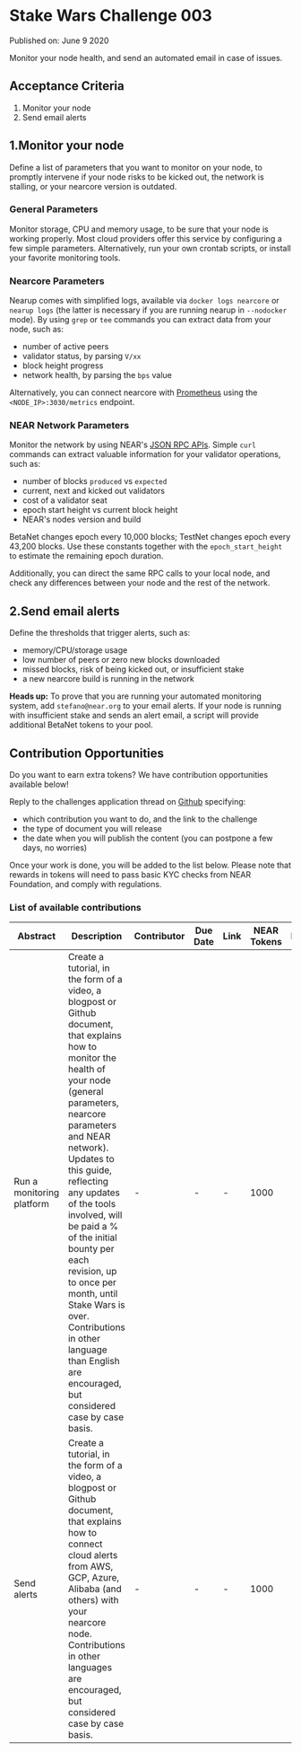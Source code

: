 # Stake Wars Challenge 003
Published on: June 9 2020

Monitor your node health, and send an automated email in case of issues.

## Acceptance Criteria

1. Monitor your node
2. Send email alerts

## 1.Monitor your node
Define a list of parameters that you want to monitor on your node, to promptly intervene if your node risks to be kicked out, the network is stalling, or your nearcore version is outdated.

### General Parameters
Monitor storage, CPU and memory usage, to be sure that your node is working properly. Most cloud providers offer this service by configuring a few simple parameters.
Alternatively, run your own crontab scripts, or install your favorite monitoring tools.

### Nearcore Parameters
Nearup comes with simplified logs, available via `docker logs nearcore` or `nearup logs` (the latter is necessary if you are running nearup in `--nodocker` mode).
By using `grep` or `tee` commands you can extract data from your node, such as:
* number of active peers
* validator status, by parsing `V/xx`
* block height progress
* network health, by parsing the `bps` value

Alternatively, you can connect nearcore with [Prometheus](https://prometheus.io/) using the `<NODE_IP>:3030/metrics` endpoint.

### NEAR Network Parameters
Monitor the network by using NEAR's [JSON RPC APIs](https://docs.near.org/docs/interaction/rpc). Simple `curl` commands can extract valuable information for your validator operations, such as:
* number of blocks `produced` vs `expected`
* current, next and kicked out validators
* cost of a validator seat
* epoch start height vs current block height
* NEAR's nodes version and build

BetaNet changes epoch every 10,000 blocks; TestNet changes epoch every 43,200 blocks. Use these constants together with the `epoch_start_height` to estimate the remaining epoch duration.

Additionally, you can direct the same RPC calls to your local node, and check any differences between your node and the rest of the network.


## 2.Send email alerts
Define the thresholds that trigger alerts, such as:
* memory/CPU/storage usage
* low number of peers or zero new blocks downloaded
* missed blocks, risk of being kicked out, or insufficient stake
* a new nearcore build is running in the network

**Heads up:** To prove that you are running your automated monitoring system, add `stefano@near.org` to your email alerts. If your node is running with insufficient stake and sends an alert email, a script will provide additional BetaNet tokens to your pool.


## Contribution Opportunities

Do you want to earn extra tokens? We have contribution opportunities available below! 

Reply to the challenges application thread on [Github](https://github.com/nearprotocol/stakewars/issues/350) specifying:
- which contribution you want to do, and the link to the challenge
- the type of document you will release
- the date when you will publish the content (you can postpone a few days, no worries)

Once your work is done, you will be added to the list below. Please note that rewards in tokens will need to pass basic KYC checks from NEAR Foundation, and comply with regulations.

### List of available contributions

| Abstract | Description                    | Contributor | Due Date | Link | NEAR Tokens | Maintenance | Language |
| -------- | ------------------------------ | ----------- | -------- | ---- | ----------- | --- | ---- |
| Run a monitoring platform | Create a tutorial, in the form of a video, a blogpost or Github document, that explains how to monitor the health of your node (general parameters, nearcore parameters and NEAR network). Updates to this guide, reflecting any updates of the tools involved, will be paid a % of the initial bounty per each revision, up to once per month, until Stake Wars is over. Contributions in other language than English are encouraged, but considered case by case basis. | - | - | - | 1000 | 10% | Any |
| Send alerts | Create a tutorial, in the form of a video, a blogpost or Github document, that explains how to connect cloud alerts from AWS, GCP, Azure, Alibaba (and others) with your nearcore node. Contributions in other languages are encouraged, but considered case by case basis. | - | - | - | 1000 | 10% | Any |


